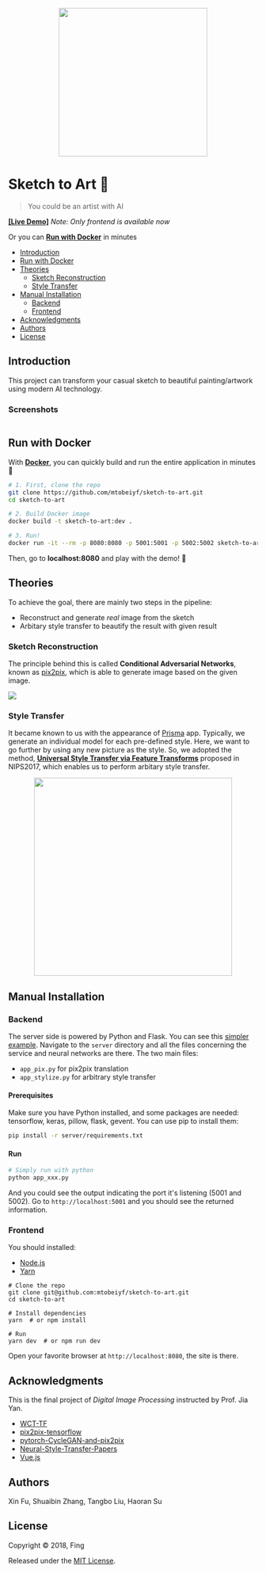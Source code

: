 <p align="center">
  <img src="https://user-images.githubusercontent.com/5097752/41201696-1c1fe926-6cef-11e8-8972-b22e89dba68c.jpg" width="300px" alt="">
</p>

# Sketch to Art :art:

> You could be an artist with AI

[**[Live Demo]**](https://dip.imfing.com) *Note: Only frontend is available now*

Or you can [**Run with Docker**](#run-with-docker) in minutes 


* [Introduction](#introduction)
* [Run with Docker](#run-with-docker)
* [Theories](#theories)
  + [Sketch Reconstruction](#sketch-reconstruction)
  + [Style Transfer](#style-transfer)
* [Manual Installation](#manual-installation)
  + [Backend](#backend)
  + [Frontend](#frontend)
* [Acknowledgments](#acknowledgments)
* [Authors](#authors)
* [License](#license)


## Introduction

This project can transform your casual sketch to beautiful painting/artwork using modern AI technology.

### Screenshots

<p align="center">
  <img src="https://user-images.githubusercontent.com/5097752/41201770-a6b9f35a-6cf0-11e8-8711-916f769c1c9d.jpg" alt="">
</p>

## Run with Docker

With **[Docker](https://www.docker.com)**, you can quickly build and run the entire application in minutes :whale:

```bash
# 1. First, clone the repo
git clone https://github.com/mtobeiyf/sketch-to-art.git
cd sketch-to-art

# 2. Build Docker image
docker build -t sketch-to-art:dev .

# 3. Run!
docker run -it --rm -p 8080:8080 -p 5001:5001 -p 5002:5002 sketch-to-art:dev
```

Then, go to **localhost:8080** and play with the demo! :tada:

## Theories

To achieve the goal, there are mainly two steps in the pipeline:

- Reconstruct and generate *real* image from the sketch
- Arbitary style transfer to beautify the result with given result

### Sketch Reconstruction

The principle behind this is called **Conditional Adversarial Networks**, known as [pix2pix](https://phillipi.github.io/pix2pix/), which is able to generate image based on the given image.

![](https://user-images.githubusercontent.com/5097752/41201879-ca11fd6e-6cf2-11e8-91c3-f0cf0f1ac50d.jpg)

### Style Transfer

It became known to us with the appearance of [Prisma](https://prisma-ai.com/) app. Typically, we generate an individual model for each pre-defined style. Here, we want to go further by using any new picture as the style. So, we adopted the method, [**Universal Style Transfer via Feature Transforms**](https://arxiv.org/abs/1705.08086) proposed in NIPS2017, which enables us to perform arbitary style transfer.
<p align="center">
  <img src="https://user-images.githubusercontent.com/5097752/41201821-f40a5cb6-6cf1-11e8-917f-779f4055ffc5.jpg" width="400px" alt="">
</p>

## Manual Installation

### Backend

The server side is powered by Python and Flask. You can see this [simpler example](https://github.com/mtobeiyf/keras-flask-deploy-webapp).
Navigate to the `server` directory and all the files concerning the service and neural networks are there. The two main files:

- `app_pix.py` for pix2pix translation
- `app_stylize.py` for arbitrary style transfer

#### Prerequisites

Make sure you have Python installed, and some packages are needed: tensorflow, keras, pillow, flask, gevent.
You can use pip to install them:

```bash
pip install -r server/requirements.txt
```

#### Run

```bash
# Simply run with python
python app_xxx.py
```

And you could see the output indicating the port it's listening (5001 and 5002). Go to `http://localhost:5001` and you should see the returned information.

### Frontend

You should installed:

- [Node.js](https://nodejs.org)
- [Yarn](https://yarnpkg.com)

```
# Clone the repo
git clone git@github.com:mtobeiyf/sketch-to-art.git
cd sketch-to-art

# Install dependencies
yarn  # or npm install

# Run
yarn dev  # or npm run dev
```

Open your favorite browser at `http://localhost:8080`, the site is there.


## Acknowledgments

This is the final project of *Digital Image Processing* instructed by Prof. Jia Yan.

* [WCT-TF](https://github.com/eridgd/WCT-TF)
* [pix2pix-tensorflow](https://github.com/affinelayer/pix2pix-tensorflow)
* [pytorch-CycleGAN-and-pix2pix](https://github.com/junyanz/pytorch-CycleGAN-and-pix2pix)
* [Neural-Style-Transfer-Papers](https://github.com/ycjing/Neural-Style-Transfer-Papers)
* [Vue.js](https://vuejs.org/)

## Authors

Xin Fu, Shuaibin Zhang, Tangbo Liu, Haoran Su

## License
Copyright © 2018, Fing

Released under the [MIT License](https://opensource.org/licenses/MIT).
